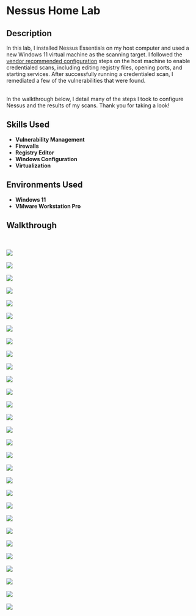 <h1>Nessus Home Lab</h1>

<h2>Description</h2>
In this lab, I installed Nessus Essentials on my host computer and used a new Windows 11 virtual machine as the scanning target. I followed the 
<a href="https://community.tenable.com/s/article/Troubleshooting-Credential-scanning-on-Windows?language=en_US">vendor recommended configuration</a>
steps on the host machine to enable credentialed scans, including editing registry files, opening ports, and starting services. After successfully running a credentialed scan, I remediated a few of the vulnerabilities that were found.

<br /> In the walkthrough below, I detail many of the steps I took to configure Nessus and the results of my scans. Thank you for taking a look!

<h2>Skills Used</h2>

- <b>Vulnerability Management</b> 
- <b>Firewalls</b>
- <b>Registry Editor</b>
- <b>Windows Configuration</b>
- <b>Virtualization</b>

<h2>Environments Used </h2>

- <b>Windows 11</b>
- <b>VMware Workstation Pro</b>

<h2>Walkthrough</h2>
<br />
<br />
<img src="https://i.imgur.com/SqEy2qS.png"/>

<br />
<br />
<img src="https://i.imgur.com/1KofJKy.png"/>

<br />
<br />
<img src="https://i.imgur.com/bXc5kiR.png"/>

<br />
<br />
<img src="https://i.imgur.com/kClJSy3.png"/>

<br />
<br />
<img src="https://i.imgur.com/8al2XQ9.png"/>

<br />
<br />
<img src="https://i.imgur.com/APSsPoP.png"/>

<br />
<br />
<img src="https://i.imgur.com/Rvw79QI.png"/>

<br />
<br />
<img src="https://i.imgur.com/0Z3gya0.png"/>

<br />
<br />
<img src="https://i.imgur.com/o89WfZT.png"/>

<br />
<br />
<img src="https://i.imgur.com/7O3kc6d.png"/>

<br />
<br />
<img src="https://i.imgur.com/GRJe8oi.png"/>

<br />
<br />
<img src="https://i.imgur.com/ID9jvrM.png"/>

<br />
<br />
<img src="https://i.imgur.com/0F7Owmj.png"/>

<br />
<br />
<img src="https://i.imgur.com/w1SrH0B.png"/>

<br />
<br />
<img src="https://i.imgur.com/yE2v7hI.png"/>

<br />
<br />
<img src="https://i.imgur.com/qPSY3h4.png"/>

<br />
<br />
<img src="https://i.imgur.com/l0ln427.png"/>

<br />
<br />
<img src="https://i.imgur.com/oFBlBP3.png"/>

<br />
<br />
<img src="https://i.imgur.com/70CyOPJ.png"/>

<br />
<br />
<img src="https://i.imgur.com/l1Jm6zs.png"/>

<br />
<br />
<img src="https://i.imgur.com/FHVDo9O.png"/>

<br />
<br />
<img src="https://i.imgur.com/5Z4YlvT.png"/>

<br />
<br />
<img src="https://i.imgur.com/XDDbiee.png"/>

<br />
<br />
<img src="https://i.imgur.com/Lzq3zsY.png"/>

<br />
<br />
<img src="https://i.imgur.com/5KAzXie.png"/>

<br />
<br />
<img src="https://i.imgur.com/e71fgF3.png"/>

<br />
<br />
<img src="https://i.imgur.com/lIISmv8.png"/>

<br />
<br />
<img src="https://i.imgur.com/jyEl2sT.png"/>

<br />
<br />
<img src="https://i.imgur.com/2QBjuDB.png"/>

<!--

<br />
<br />
<img src=""/>

--!>
